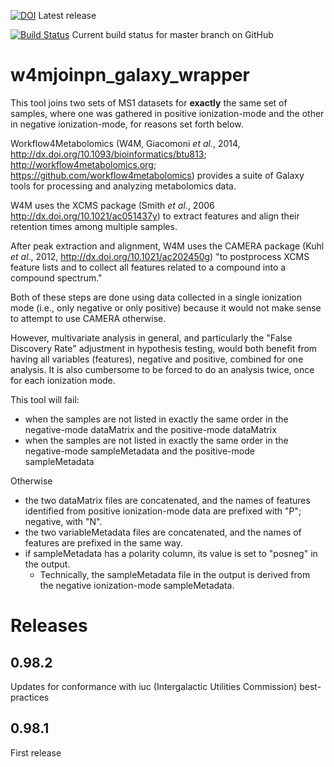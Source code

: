 [![DOI](https://zenodo.org/badge/DOI/10.5281/zenodo.1038289.svg)](https://doi.org/10.5281/zenodo.1038289) Latest release

[![Build Status](https://travis-ci.org/HegemanLab/w4mjoinpn_galaxy_wrapper.svg?branch=master)](https://travis-ci.org/HegemanLab/w4mjoinpn_galaxy_wrapper) Current build status for master branch on GitHub

# w4mjoinpn_galaxy_wrapper

This tool joins two sets of MS1 datasets for **exactly** the same set of samples, where one was gathered in positive 
ionization-mode and the other in negative ionization-mode, for reasons set forth below.  

Workflow4Metabolomics (W4M, Giacomoni *et al.*, 2014, http://dx.doi.org/10.1093/bioinformatics/btu813; http://workflow4metabolomics.org; 
https://github.com/workflow4metabolomics) provides a suite of Galaxy tools for processing and analyzing metabolomics data.
  
W4M uses the XCMS package (Smith *et al.*, 2006 http://dx.doi.org/10.1021/ac051437y) to extract features and align 
their retention times among multiple samples. 

After peak extraction and alignment, W4M uses the CAMERA package (Kuhl *et al.*, 2012, http://dx.doi.org/10.1021/ac202450g) 
"to postprocess XCMS feature lists and to collect all features related to a compound into a compound spectrum."

Both of these steps are done using data collected in a single ionization mode (i.e., only negative or only positive)
because it would not make sense to attempt to use CAMERA otherwise.

However, multivariate analysis in general, and particularly the "False Discovery Rate" adjustment in hypothesis testing,
would both benefit from having all variables (features), negative and positive, combined for one analysis.  It is also
cumbersome to be forced to do an analysis twice, once for each ionization mode.

This tool will fail:
 * when the samples are not listed in exactly the same order in the negative-mode dataMatrix and the positive-mode dataMatrix
 * when the samples are not listed in exactly the same order in the negative-mode sampleMetadata and the positive-mode sampleMetadata

Otherwise
  * the two dataMatrix files are concatenated, and the names of features identified from positive ionization-mode data
are prefixed with "P"; negative, with "N".
  * the two variableMetadata files are concatenated, and the names of features are prefixed in the same way.
  * if sampleMetadata has a polarity column, its value is set to "posneg" in the output.
    * Technically, the sampleMetadata file in the output is derived from the negative ionization-mode sampleMetadata.

# Releases

## 0.98.2 

Updates for conformance with iuc (Intergalactic Utilities Commission) best-practices

## 0.98.1

First release
